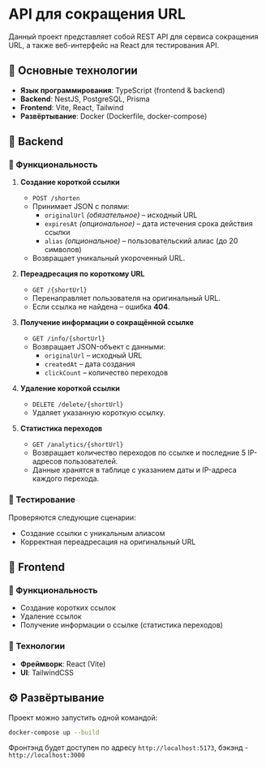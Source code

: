 # API для сокращения URL

Данный проект представляет собой REST API для сервиса сокращения URL, а также веб-интерфейс на React для тестирования API.

## 📌 Основные технологии
- **Язык программирования**: TypeScript (frontend & backend)
- **Backend**: NestJS, PostgreSQL, Prisma
- **Frontend**: Vite, React, Tailwind
- **Развёртывание**: Docker (Dockerfile, docker-compose)

## 🚀 Backend

### 🔹 Функциональность

1. **Создание короткой ссылки**
   - `POST /shorten`
   - Принимает JSON с полями:
     - `originalUrl` _(обязательное)_ – исходный URL
     - `expiresAt` _(опциональное)_ – дата истечения срока действия ссылки
     - `alias` _(опциональное)_ – пользовательский алиас (до 20 символов)
   - Возвращает уникальный укороченный URL.

2. **Переадресация по короткому URL**
   - `GET /{shortUrl}`
   - Перенаправляет пользователя на оригинальный URL.
   - Если ссылка не найдена – ошибка **404**.

3. **Получение информации о сокращённой ссылке**
   - `GET /info/{shortUrl}`
   - Возвращает JSON-объект с данными:
     - `originalUrl` – исходный URL
     - `createdAt` – дата создания
     - `clickCount` – количество переходов

4. **Удаление короткой ссылки**
   - `DELETE /delete/{shortUrl}`
   - Удаляет указанную короткую ссылку.

5. **Статистика переходов**
   - `GET /analytics/{shortUrl}`
   - Возвращает количество переходов по ссылке и последние 5 IP-адресов пользователей.
   - Данные хранятся в таблице с указанием даты и IP-адреса каждого перехода.

### 🧪 Тестирование
Проверяются следующие сценарии:
- Создание ссылки с уникальным алиасом
- Корректная переадресация на оригинальный URL

## 🎨 Frontend

### 🔹 Функциональность
- Создание коротких ссылок
- Удаление ссылок
- Получение информации о ссылке (статистика переходов)

### 🔹 Технологии
- **Фреймворк**: React (Vite)
- **UI**: TailwindCSS

## ⚙️ Развёртывание
Проект можно запустить одной командой:
```sh
docker-compose up --build
```
Фронтэнд будет доступен по адресу `http://localhost:5173`, бэкэнд - `http://localhost:3000`